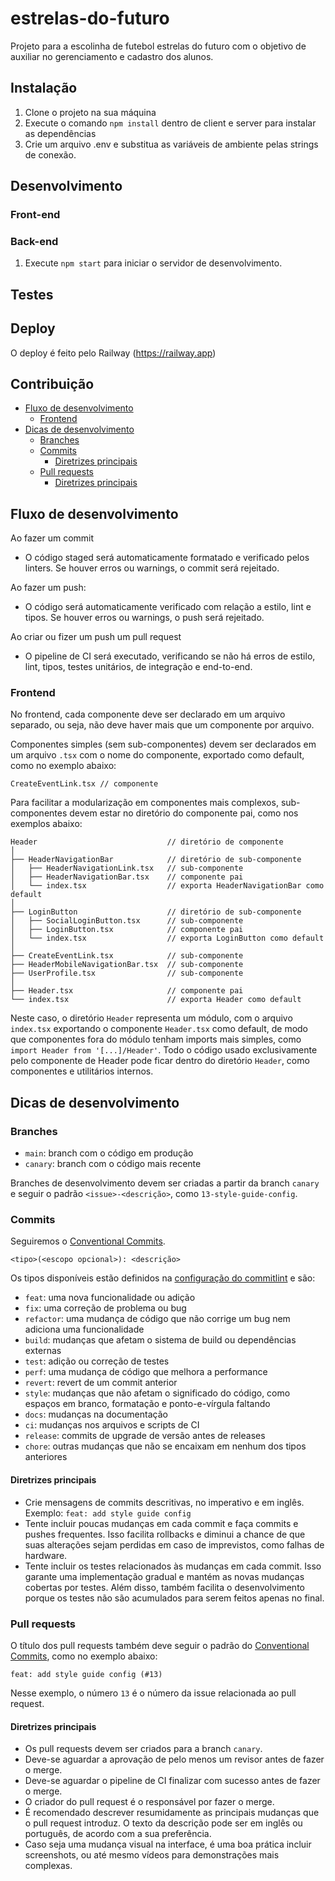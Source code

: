 # estrelas-do-futuro
Projeto para a escolinha de futebol estrelas do futuro com o objetivo de auxiliar no gerenciamento e cadastro dos alunos.

## Instalação
1) Clone o projeto na sua máquina
2) Execute o comando `npm install` dentro de client e server para instalar as dependências
3) Crie um arquivo .env e substitua as variáveis de ambiente pelas strings de conexão. 
## Desenvolvimento
  ### Front-end


  ### Back-end
  1) Execute `npm start` para iniciar o servidor de desenvolvimento.

## Testes

## Deploy
O deploy é feito pelo Railway (https://railway.app)

## Contribuição
  - [Fluxo de desenvolvimento](#fluxo-de-desenvolvimento)
    - [Frontend](#frontend)
  - [Dicas de desenvolvimento](#dicas-de-desenvolvimento)
    - [Branches](#branches)
    - [Commits](#commits)
      - [Diretrizes principais](#diretrizes-principais)
    - [Pull requests](#pull-requests)
      - [Diretrizes principais](#diretrizes-principais-1)

## Fluxo de desenvolvimento

Ao fazer um commit

- O código staged será automaticamente formatado e verificado pelos linters. Se houver erros ou warnings, o commit será rejeitado.

Ao fazer um push:

- O código será automaticamente verificado com relação a estilo, lint e tipos. Se houver erros ou warnings, o push será rejeitado.

Ao criar ou fizer um push um pull request

- O pipeline de CI será executado, verificando se não há erros de estilo, lint, tipos, testes unitários, de integração e end-to-end.

### Frontend

No frontend, cada componente deve ser declarado em um arquivo separado, ou seja, não deve haver mais que um componente por arquivo.

Componentes simples (sem sub-componentes) devem ser declarados em um arquivo `.tsx` com o nome do componente, exportado como default, como no exemplo abaixo:

```
CreateEventLink.tsx // componente
```

Para facilitar a modularização em componentes mais complexos, sub-componentes devem estar no diretório do componente pai, como nos exemplos abaixo:

```
Header                             // diretório de componente
│
├── HeaderNavigationBar            // diretório de sub-componente
│   ├── HeaderNavigationLink.tsx   // sub-componente
│   ├── HeaderNavigationBar.tsx    // componente pai
│   └── index.tsx                  // exporta HeaderNavigationBar como default
│
├── LoginButton                    // diretório de sub-componente
│   ├── SocialLoginButton.tsx      // sub-componente
│   ├── LoginButton.tsx            // componente pai
│   └── index.tsx                  // exporta LoginButton como default
│
├── CreateEventLink.tsx            // sub-componente
├── HeaderMobileNavigationBar.tsx  // sub-componente
├── UserProfile.tsx                // sub-componente
│
├── Header.tsx                     // componente pai
└── index.tsx                      // exporta Header como default
```

Neste caso, o diretório `Header` representa um módulo, com o arquivo `index.tsx` exportando o componente `Header.tsx` como default, de modo que componentes fora do módulo tenham imports mais simples, como `import Header from '[...]/Header'`. Todo o código usado exclusivamente pelo componente de Header pode ficar dentro do diretório `Header`, como componentes e utilitários internos.

## Dicas de desenvolvimento

### Branches

- `main`: branch com o código em produção
- `canary`: branch com o código mais recente

Branches de desenvolvimento devem ser criadas a partir da branch `canary` e seguir o padrão `<issue>-<descrição>`, como `13-style-guide-config`.

### Commits

Seguiremos o [Conventional Commits](https://www.conventionalcommits.org/pt-br/v1.0.0/).

```
<tipo>(<escopo opcional>): <descrição>
```

Os tipos disponíveis estão definidos na [configuração do commitlint](./.commitlintrc.json) e são:

- `feat`: uma nova funcionalidade ou adição
- `fix`: uma correção de problema ou bug
- `refactor`: uma mudança de código que não corrige um bug nem adiciona uma funcionalidade
- `build`: mudanças que afetam o sistema de build ou dependências externas
- `test`: adição ou correção de testes
- `perf`: uma mudança de código que melhora a performance
- `revert`: revert de um commit anterior
- `style`: mudanças que não afetam o significado do código, como espaços em branco, formatação e ponto-e-vírgula faltando
- `docs`: mudanças na documentação
- `ci`: mudanças nos arquivos e scripts de CI
- `release`: commits de upgrade de versão antes de releases
- `chore`: outras mudanças que não se encaixam em nenhum dos tipos anteriores

#### Diretrizes principais

- Crie mensagens de commits descritivas, no imperativo e em inglês.
  Exemplo: `feat: add style guide config`
- Tente incluir poucas mudanças em cada commit e faça commits e pushes frequentes.
  Isso facilita rollbacks e diminui a chance de que suas alterações sejam perdidas em caso de imprevistos, como falhas de hardware.
- Tente incluir os testes relacionados às mudanças em cada commit.
  Isso garante uma implementação gradual e mantém as novas mudanças cobertas por testes. Além disso, também facilita o desenvolvimento porque os testes não são acumulados para serem feitos apenas no final.

### Pull requests

O título dos pull requests também deve seguir o padrão do [Conventional Commits](https://www.conventionalcommits.org/pt-br/v1.0.0/), como no exemplo abaixo:

```
feat: add style guide config (#13)
```

Nesse exemplo, o número `13` é o número da issue relacionada ao pull request.

#### Diretrizes principais

- Os pull requests devem ser criados para a branch `canary`.
- Deve-se aguardar a aprovação de pelo menos um revisor antes de fazer o merge.
- Deve-se aguardar o pipeline de CI finalizar com sucesso antes de fazer o merge.
- O criador do pull request é o responsável por fazer o merge.
- É recomendado descrever resumidamente as principais mudanças que o pull request introduz. O texto da descrição pode ser em inglês ou português, de acordo com a sua preferência.
- Caso seja uma mudança visual na interface, é uma boa prática incluir screenshots, ou até mesmo vídeos para demonstrações mais complexas.
